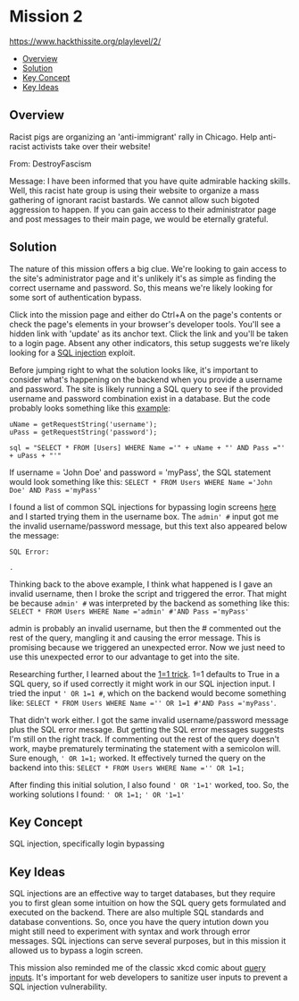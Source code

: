# Mission 2
https://www.hackthissite.org/playlevel/2/

- [Overview](#overview)
- [Solution](#solution)
- [Key Concept](#key-concept)
- [Key Ideas](#key-ideas)

## Overview
Racist pigs are organizing an 'anti-immigrant' rally in Chicago. Help
anti-racist activists take over their website!

From: DestroyFascism

Message: I have been informed that you have quite admirable hacking skills.
Well, this racist hate group is using their website to organize a mass gathering
of ignorant racist bastards. We cannot allow such bigoted aggression to happen.
If you can gain access to their administrator page and post messages to their
main page, we would be eternally grateful.

## Solution
The nature of this mission offers a big clue. We're looking to gain access to
the site's administrator page and it's unlikely it's as simple as finding the
correct username and password. So, this means we're likely looking for some sort
of authentication bypass.

Click into the mission page and either do Ctrl+A on the page's contents or check
the page's elements in your browser's developer tools. You'll see a hidden link
with 'update' as its anchor text. Click the link and you'll be taken to a login
page. Absent any other indicators, this setup suggests we're likely looking for
a [SQL injection](https://www.w3schools.com/sql/sql_injection.asp) exploit.

Before jumping right to what the solution looks like, it's important to consider
what's happening on the backend when you provide a username and password. The
site is likely running a SQL query to see if the provided username and password
combination exist in a database. But the code probably looks something like this
[example](https://www.w3schools.com/sql/sql_injection.asp#:~:text=SQL%20Injection%20Based%20on%20%22%22=%22%22%20is%20Always%20True):
```
uName = getRequestString('username');
uPass = getRequestString('password');

sql = "SELECT * FROM [Users] WHERE Name ='" + uName + "' AND Pass ="' + uPass + "'"
```

If username = 'John Doe' and password = 'myPass', the SQL statement would look
something like this:
`SELECT * FROM Users WHERE Name ='John Doe' AND Pass ='myPass'`

I found a list of common SQL injections for bypassing login screens
[here](https://www.netsparker.com/blog/web-security/sql-injection-cheat-sheet/#ByPassingLoginScreens)
and I started trying them in the username box. The `admin' #` input got me the
invalid username/password message, but this text also appeared below the
message: 
```
SQL Error:

.
```

Thinking back to the above example, I think what happened is I gave an invalid
username, then I broke the script and triggered the error. That might be because
`admin' #` was interpreted by the backend as something like this:
`SELECT * FROM Users WHERE Name ='admin' #'AND Pass ='myPass'`

admin is probably an invalid username, but then the # commented out the rest of
the query, mangling it and causing the error message. This is promising because
we triggered an unexpected error. Now we just need to use this unexpected error
to our advantage to get into the site.

Researching further, I learned about the [1=1
trick](https://www.w3schools.com/sql/sql_injection.asp#:~:text=SQL%20Injection%20Based%20on%201%3D1%20is%20Always%20True&text=The%20original%20purpose%20of%20the,with%20a%20given%20user%20id.&text=The%20SQL%20above%20is%20valid,1%3D1%20is%20always%20TRUE.).
1=1 defaults to True in a SQL query, so if used correctly it might work in our
SQL injection input. I tried the input `' OR 1=1 #`, which on the backend would
become something like: 
`SELECT * FROM Users WHERE Name ='' OR 1=1 #'AND Pass ='myPass'`.

That didn't work either. I got the same invalid username/password message plus
the SQL error message. But getting the SQL error messages suggests I'm still on
the right track. If commenting out the rest of the query doesn't work, maybe
prematurely terminating the statement with a semicolon will. Sure enough, `' OR
1=1;` worked. It effectively turned the  query on the backend into this:
`SELECT * FROM Users WHERE Name ='' OR 1=1;`

After finding this initial solution, I also found `' OR '1=1'` worked, too. So,
the working solutions I found:
`' OR 1=1;`
`' OR '1=1'`

## Key Concept
SQL injection, specifically login bypassing

## Key Ideas
SQL injections are an effective way to target databases, but they require you to
first glean some intuition on how the SQL query gets formulated and executed on
the backend. There are also multiple SQL standards and database conventions. So,
once you have the query intution down you might still need to experiment with
syntax and work through error messages. SQL injections can serve several
purposes, but in this mission it allowed us to bypass a login screen.

This mission also reminded me of the classic xkcd comic about [query
inputs](https://xkcd.com/327/). It's important for web developers to sanitize
user inputs to prevent a SQL injection vulnerability.